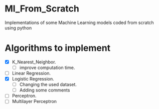 # Ml_From_Scratch
Implementations of some Machine Learning models coded from scratch using python

# Algorithms to implement
- [x] K_Nearest_Neighbor.
    - [ ] improve computation time.
- [ ] Linear Regression.
- [x] Logistic Regression.
    - [ ] Changing the used dataset.
    - [ ] Adding some comments
- [ ] Perceptron.
- [ ] Multilayer Perceptron

